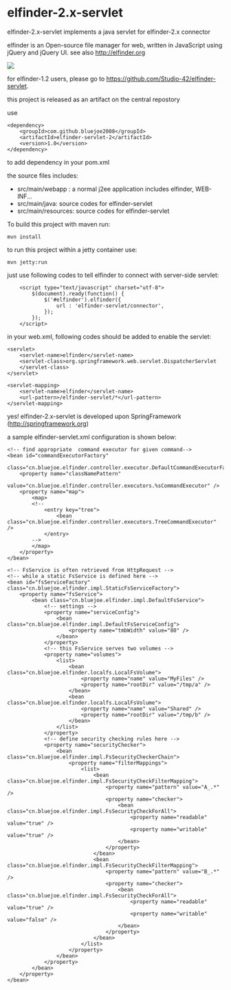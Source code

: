 elfinder-2.x-servlet
====================

elfinder-2.x-servlet implements a java servlet for elfinder-2.x connector

elfinder is an Open-source file manager for web, written in JavaScript using jQuery and jQuery UI.
see also http://elfinder.org

<img src="http://img.blog.csdn.net/20130825231837531">

for elfinder-1.2 users, please go to https://github.com/Studio-42/elfinder-servlet.

this project is released as an artifact on the central repostory

use

```
<dependency>
    <groupId>com.github.bluejoe2008</groupId>
    <artifactId>elfinder-servlet-2</artifactId>
    <version>1.0</version>
</dependency>
```

to add dependency in your pom.xml

the source files includes:

* src/main/webapp : a normal j2ee application includes elfinder, WEB-INF...
* src/main/java: source codes for elfinder-servlet
* src/main/resources: source codes for elfinder-servlet

To build this project with maven run:

    mvn install

to run this project within a jetty container use:

    mvn jetty:run

just use following codes to tell elfinder to connect with server-side servlet:

		<script type="text/javascript" charset="utf-8">
			$(document).ready(function() {
				$('#elfinder').elfinder({
					url : 'elfinder-servlet/connector',
				});
			});
		</script>

in your web.xml, following codes should be added to enable the servlet:

	<servlet>
		<servlet-name>elfinder</servlet-name>
		<servlet-class>org.springframework.web.servlet.DispatcherServlet
		</servlet-class>
	</servlet>

	<servlet-mapping>
		<servlet-name>elfinder</servlet-name>
		<url-pattern>/elfinder-servlet/*</url-pattern>
	</servlet-mapping>

yes! elfinder-2.x-servlet is developed upon SpringFramework (http://springframework.org)

a sample elfinder-servlet.xml configuration is shown below:

	<!-- find appropriate  command executor for given command-->
	<bean id="commandExecutorFactory"
		class="cn.bluejoe.elfinder.controller.executor.DefaultCommandExecutorFactory">
		<property name="classNamePattern"
			value="cn.bluejoe.elfinder.controller.executors.%sCommandExecutor" />
		<property name="map">
			<map>
			<!-- 
				<entry key="tree">
					<bean class="cn.bluejoe.elfinder.controller.executors.TreeCommandExecutor" />
				</entry>
			-->
			</map>
		</property>
	</bean>

	<!-- FsService is often retrieved from HttpRequest -->
	<!-- while a static FsService is defined here -->
	<bean id="fsServiceFactory" class="cn.bluejoe.elfinder.impl.StaticFsServiceFactory">
		<property name="fsService">
			<bean class="cn.bluejoe.elfinder.impl.DefaultFsService">
				<!-- settings -->
				<property name="serviceConfig">
					<bean class="cn.bluejoe.elfinder.impl.DefaultFsServiceConfig">
						<property name="tmbWidth" value="80" />
					</bean>
				</property>
				<!-- this FsService serves two volumes -->
				<property name="volumes">
					<list>
						<bean class="cn.bluejoe.elfinder.localfs.LocalFsVolume">
							<property name="name" value="MyFiles" />
							<property name="rootDir" value="/tmp/a" />
						</bean>
						<bean class="cn.bluejoe.elfinder.localfs.LocalFsVolume">
							<property name="name" value="Shared" />
							<property name="rootDir" value="/tmp/b" />
						</bean>
					</list>
				</property>
				<!-- define security checking rules here -->
				<property name="securityChecker">
					<bean class="cn.bluejoe.elfinder.impl.FsSecurityCheckerChain">
						<property name="filterMappings">
							<list>
								<bean class="cn.bluejoe.elfinder.impl.FsSecurityCheckFilterMapping">
									<property name="pattern" value="A_.*" />
									<property name="checker">
										<bean class="cn.bluejoe.elfinder.impl.FsSecurityCheckForAll">
											<property name="readable" value="true" />
											<property name="writable" value="true" />
										</bean>
									</property>
								</bean>
								<bean class="cn.bluejoe.elfinder.impl.FsSecurityCheckFilterMapping">
									<property name="pattern" value="B_.*" />
									<property name="checker">
										<bean class="cn.bluejoe.elfinder.impl.FsSecurityCheckForAll">
											<property name="readable" value="true" />
											<property name="writable" value="false" />
										</bean>
									</property>
								</bean>
							</list>
						</property>
					</bean>
				</property>
			</bean>
		</property>
	</bean>
